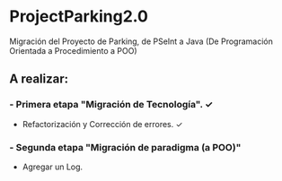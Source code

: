 # ProjectParking2.0

Migración del Proyecto de Parking, de PSeInt a Java (De Programación Orientada a Procedimiento a POO)

## A realizar:

### - Primera etapa "Migración de Tecnología". ✓
  - Refactorización y Corrección de errores. ✓

### - Segunda etapa "Migración de paradigma (a POO)"
  - Agregar un Log.
